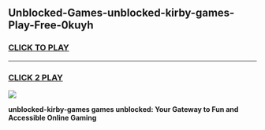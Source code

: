 
## Unblocked-Games-unblocked-kirby-games-Play-Free-0kuyh
<h3>
<a href="https://premium76.site?title=unblocked-kirby-games&ref=17A">CLICK TO PLAY</a></h3>
<hr>

<h3>
<a href="https://premium76.site?title=unblocked-kirby-games&ref=17A">CLICK 2 PLAY</a>
  
</h3>

<a href="https://premium76.site?title=unblocked-kirby-games&ref=17A"><img src="https://clearcache.store/games.png"></a>


**unblocked-kirby-games games unblocked: Your Gateway to Fun and Accessible Online Gaming**
